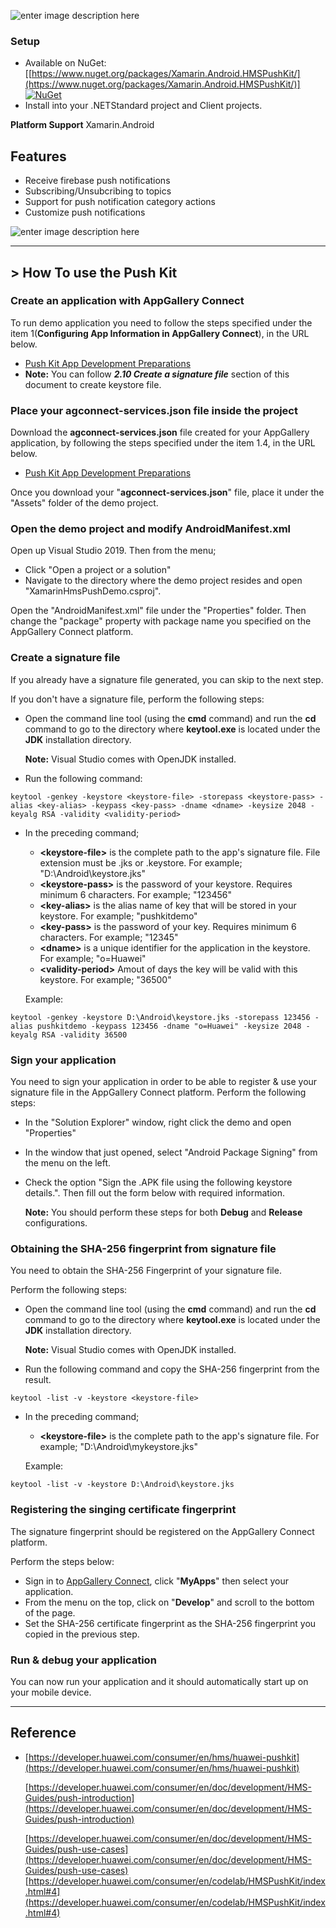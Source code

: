 ![enter image description here](https://raw.githubusercontent.com/omernaser/Huawei-MAP/master/huaweiicon.png)
### Setup

-   Available on NuGet:  [[https://www.nuget.org/packages/Xamarin.Android.HMSPushKit/](https://www.nuget.org/packages/Xamarin.Android.HMSPushKit/)] [![NuGet](https://camo.githubusercontent.com/8a3005d7f8ce0d50737ec134a48480ad61bfa5b9/68747470733a2f2f696d672e736869656c64732e696f2f6e756765742f762f506c7567696e2e4669726562617365507573684e6f74696669636174696f6e2e7376673f6c6162656c3d4e75476574)](https://www.nuget.org/packages/Xamarin.Android.HMSPushKit/)
-   Install into your .NETStandard project and Client projects.

**Platform Support**
Xamarin.Android

## Features

-   Receive firebase push notifications
-   Subscribing/Unsubcribing to topics
-   Support for push notification category actions
-   Customize push notifications

![enter image description here](https://raw.githubusercontent.com/omernaser/Huawei-PushKit/master/Screenshot_20200519_141028_com.companyname.hms_map_demo.jpg)

***

## > How To use the Push Kit

###  Create an application with AppGallery Connect
To run demo application you need to follow the steps specified under the item 1(**Configuring App Information in AppGallery Connect**), in the URL below.
- [Push Kit App Development Preparations](https://developer.huawei.com/consumer/en/doc/development/HMS-Guides/Preparations#h1-1575707195634)
- **Note:** You can follow ***2.10 Create a signature file*** section of this document to create keystore file.

###  Place your agconnect-services.json file inside the project
Download the **agconnect-services.json** file created for your AppGallery application, by following the steps specified under the item 1.4, in the URL below.
- [Push Kit App Development Preparations](https://developer.huawei.com/consumer/en/doc/development/HMS-Guides/Preparations#h2-1575707405416)

Once you download your "**agconnect-services.json**" file, place it under the "Assets" folder of the demo project.

###  Open the demo project and modify AndroidManifest.xml
Open up Visual Studio 2019. Then from the menu;
- Click "Open a project or a solution"
- Navigate to the directory where the demo project resides and open "XamarinHmsPushDemo.csproj".

Open the "AndroidManifest.xml" file under the "Properties" folder. Then change the "package" property with package name you specified on the AppGallery Connect platform.

###  Create a signature file
If you already have a signature file generated, you can skip to the next step.

If you don't have a signature file, perform the following steps:
- Open the command line tool (using the **cmd** command) and run the **cd** command to go to the directory where **keytool.exe** is located under the **JDK** installation directory. 

    **Note:** Visual Studio comes with OpenJDK installed.

- Run the following command:

```
keytool -genkey -keystore <keystore-file> -storepass <keystore-pass> -alias <key-alias> -keypass <key-pass> -dname <dname> -keysize 2048 -keyalg RSA -validity <validity-period>
```

- In the preceding command;

    - **\<keystore-file\>** is the complete path to the app's signature file. File extension must be .jks or .keystore. For example; "D:\Android\keystore.jks"
    - **\<keystore-pass\>** is the password of your keystore. Requires minimum 6 characters. For example; "123456"
    - **\<key-alias\>** is the alias name of key that will be stored in your keystore. For example; "pushkitdemo"
    - **\<key-pass\>** is the password of your key. Requires minimum 6 characters. For example; "12345"
    - **\<dname\>** is a unique identifier for the application in the keystore. For example; "o=Huawei"
    - **\<validity-period\>** Amout of days the key will be valid with this keystore. For example; "36500"

    Example:
```
keytool -genkey -keystore D:\Android\keystore.jks -storepass 123456 -alias pushkitdemo -keypass 123456 -dname "o=Huawei" -keysize 2048 -keyalg RSA -validity 36500
```

###  Sign your application
You need to sign your application in order to be able to register & use your signature file in the AppGallery Connect platform. Perform the following steps:
- In the "Solution Explorer" window, right click the demo and open "Properties"
- In the window that just opened, select "Android Package Signing" from the menu on the left.
- Check the option "Sign the .APK file using the following keystore details.". Then fill out the form below with required information.

    **Note:** You should perform these steps for both **Debug** and **Release** configurations.

###  Obtaining the SHA-256 fingerprint from signature file
You need to obtain the SHA-256 Fingerprint of your signature file.

Perform the following steps:
- Open the command line tool (using the **cmd** command) and run the **cd** command to go to the directory where **keytool.exe** is located under the **JDK** installation directory. 

    **Note:** Visual Studio comes with OpenJDK installed.

- Run the following command and copy the SHA-256 fingerprint from the result.

```
keytool -list -v -keystore <keystore-file>
```
- In the preceding command;
    - **\<keystore-file\>** is the complete path to the app's signature file. For example; "D:\Android\mykeystore.jks"

    Example:
```
keytool -list -v -keystore D:\Android\keystore.jks
```

### Registering the singing certificate fingerprint
The signature fingerprint should be registered on the AppGallery Connect platform.

Perform the steps below:
- Sign in to [AppGallery Connect](https://developer.huawei.com/consumer/en/service/josp/agc/index.html), click "**MyApps**" then select your application.
- From the menu on the top, click on "**Develop**" and scroll to the bottom of the page.
- Set the SHA-256 certificate fingerprint as the SHA-256 fingerprint you copied in the previous step.

### Run & debug your application
You can now run your application and it should automatically start up on your mobile device.

***

## Reference

 - [https://developer.huawei.com/consumer/en/hms/huawei-pushkit](https://developer.huawei.com/consumer/en/hms/huawei-pushkit)
   
   [https://developer.huawei.com/consumer/en/doc/development/HMS-Guides/push-introduction](https://developer.huawei.com/consumer/en/doc/development/HMS-Guides/push-introduction)
   
   [https://developer.huawei.com/consumer/en/doc/development/HMS-Guides/push-use-cases](https://developer.huawei.com/consumer/en/doc/development/HMS-Guides/push-use-cases)
   [https://developer.huawei.com/consumer/en/codelab/HMSPushKit/index.html#4](https://developer.huawei.com/consumer/en/codelab/HMSPushKit/index.html#4)
